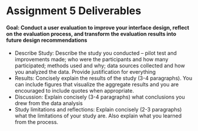 # Assignment 5 Deliverables

#### Goal:  Conduct a user evaluation to improve your interface design, reflect on the evaluation process, and transform the evaluation results into future design recommendations
- Describe Study: Describe the study you conducted – pilot test and improvements made; who were the participants and how many participated; methods used and why; data sources collected and how you analyzed the data. Provide justification for everything
- Results: Concisely explain the results of the study (3-4 paragraphs). You can include figures that visualize the aggregate results and you are encouraged to include quotes when appropriate.
- Discussion: Explain concisely (3-4 paragraphs) what conclusions you drew from the data analysis
- Study limitations and reflections: Explain concisely (2-3 paragraphs) what the limitations of your study are. Also explain what you learned from the process.
  
